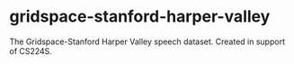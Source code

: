# gridspace-stanford-harper-valley
The Gridspace-Stanford Harper Valley speech dataset. Created in support of CS224S.
